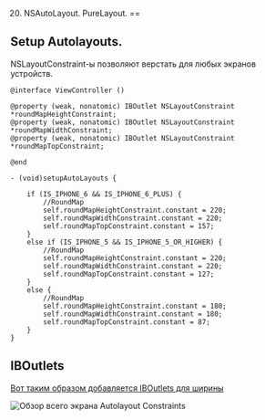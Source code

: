 20. NSAutoLayout. PureLayout.
==

## Setup Autolayouts.

NSLayoutConstraint-ы позволяют верстать для любых экранов устройств.

```objc
@interface ViewController ()

@property (weak, nonatomic) IBOutlet NSLayoutConstraint *roundMapHeightConstraint;
@property (weak, nonatomic) IBOutlet NSLayoutConstraint *roundMapWidthConstraint;
@property (weak, nonatomic) IBOutlet NSLayoutConstraint *roundMapTopConstraint;

@end

- (void)setupAutoLayouts {
    
    if (IS_IPHONE_6 && IS_IPHONE_6_PLUS) {
        //RoundMap
        self.roundMapHeightConstraint.constant = 220;
        self.roundMapWidthConstraint.constant = 220;
        self.roundMapTopConstraint.constant = 157;
    }
    else if (IS_IPHONE_5 && IS_IPHONE_5_OR_HIGHER) {
        //RoundMap
        self.roundMapHeightConstraint.constant = 220;
        self.roundMapWidthConstraint.constant = 220;
        self.roundMapTopConstraint.constant = 127;
    }
    else {
        //RoundMap
        self.roundMapHeightConstraint.constant = 180;
        self.roundMapWidthConstraint.constant = 180;
        self.roundMapTopConstraint.constant = 87;
    }
}
```

## IBOutlets


[Вот таким образом добавляется IBOutlets для ширины](https://github.com/arthurigberdin/ios-base/blob/master/Images/Autolayouts/add_layoutconstraint.png)

![Обзор всего экрана Autolayout Constraints](https://github.com/arthurigberdin/ios-base/blob/master/Images/Autolayouts/setup_autolayout.png)



